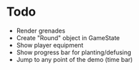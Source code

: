 # Todo

* Render grenades
* Create "Round" object in GameState
* Show player equipment
* Show progress bar for planting/defusing
* Jump to any point of the demo (time bar)
